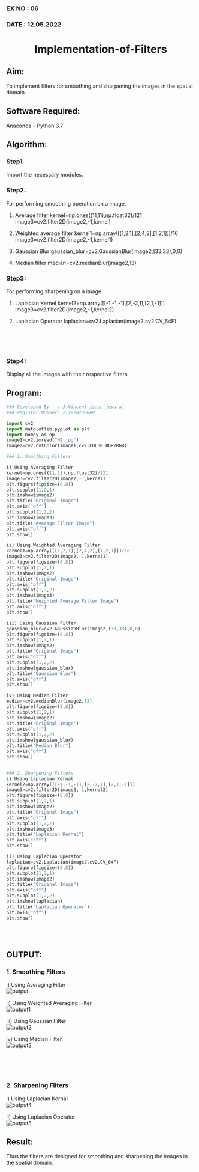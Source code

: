 ### EX NO : 06
### DATE  : 12.05.2022
# <p align="center">Implementation-of-Filters</p>

## Aim:
To implement filters for smoothing and sharpening the images in the spatial domain.

## Software Required:
Anaconda - Python 3.7

## Algorithm:
### Step1
Import the necessary modules.

### Step2:
For performing smoothing operation on a image.

1. Average filter
kernel=np.ones((11,11),np.float32)/121
image3=cv2.filter2D(image2,-1,kernel)

2. Weighted average filter
kernel1=np.array([[1,2,1],[2,4,2],[1,2,1]])/16
image3=cv2.filter2D(image2,-1,kernel1)

3. Gaussian Blur
gaussian_blur=cv2.GaussianBlur(image2,(33,33),0,0)

4. Median filter
median=cv2.medianBlur(image2,13)


### Step3:
For performing sharpening on a image.
1. Laplacian Kernel
kernel2=np.array([[-1,-1,-1],[2,-2,1],[2,1,-1]])
image3=cv2.filter2D(image2,-1,kernel2)

2. Laplacian Operator
laplacian=cv2.Laplacian(image2,cv2.CV_64F)
<br>
<br>
<br>

### Step4:
Display all the images with their respective filters.

## Program:
```python
### Developed By   : J Vincent isaac jeyaraj
### Register Number: 212220230060

import cv2
import matplotlib.pyplot as plt
import numpy as np
image1=cv2.imread("H2.jpg")
image2=cv2.cvtColor(image1,cv2.COLOR_BGR2RGB)

### 1. Smoothing Filters

i) Using Averaging Filter
kernel=np.ones((11,11),np.float32)/121
image3=cv2.filter2D(image2,-1,kernel)
plt.figure(figsize=(8,8))
plt.subplot(1,2,1)
plt.imshow(image2)
plt.title("Original Image")
plt.axis("off")
plt.subplot(1,2,2)
plt.imshow(image3)
plt.title("Average Filter Image")
plt.axis("off")
plt.show()

ii) Using Weighted Averaging Filter
kernel1=np.array([[1,2,1],[2,4,2],[1,2,1]])/16
image3=cv2.filter2D(image2,-1,kernel1)
plt.figure(figsize=(8,8))
plt.subplot(1,2,1)
plt.imshow(image2)
plt.title("Original Image")
plt.axis("off")
plt.subplot(1,2,2)
plt.imshow(image3)
plt.title("Weighted Average Filter Image")
plt.axis("off")
plt.show()

iii) Using Gaussian Filter
gaussian_blur=cv2.GaussianBlur(image2,(33,33),0,0)
plt.figure(figsize=(8,8))
plt.subplot(1,2,1)
plt.imshow(image2)
plt.title("Original Image")
plt.axis("off")
plt.subplot(1,2,2)
plt.imshow(gaussian_blur)
plt.title("Gaussian Blur")
plt.axis("off")
plt.show()

iv) Using Median Filter
median=cv2.medianBlur(image2,13)
plt.figure(figsize=(8,8))
plt.subplot(1,2,1)
plt.imshow(image2)
plt.title("Original Image")
plt.axis("off")
plt.subplot(1,2,2)
plt.imshow(gaussian_blur)
plt.title("Median Blur")
plt.axis("off")
plt.show()


### 2. Sharpening Filters
i) Using Laplacian Kernal
kernel2=np.array([[-1,-1,-1],[2,-2,1],[2,1,-1]])
image3=cv2.filter2D(image2,-1,kernel2)
plt.figure(figsize=(8,8))
plt.subplot(1,2,1)
plt.imshow(image2)
plt.title("Original Image")
plt.axis("off")
plt.subplot(1,2,2)
plt.imshow(image3)
plt.title("Laplacian Kernel")
plt.axis("off")
plt.show()

ii) Using Laplacian Operator
laplacian=cv2.Laplacian(image2,cv2.CV_64F)
plt.figure(figsize=(8,8))
plt.subplot(1,2,1)
plt.imshow(image2)
plt.title("Original Image")
plt.axis("off")
plt.subplot(1,2,2)
plt.imshow(laplacian)
plt.title("Laplacian Operator")
plt.axis("off")
plt.show()
```
<br>
<br>

## OUTPUT:
### 1. Smoothing Filters

i) Using Averaging Filter<br>
![output](https://user-images.githubusercontent.com/75234588/168142560-e397a6e9-55f5-4fef-890c-654f33dcbf3a.png)


ii) Using Weighted Averaging Filter<br>
![output1](https://user-images.githubusercontent.com/75234588/168142583-233c297d-f8f4-4b05-9a65-83b605867cdd.png)


iii) Using Gaussian Filter<br>
![output2](https://user-images.githubusercontent.com/75234588/168142611-684442d5-8c03-4c38-b1ef-59a4e8c02bfa.png)


iv) Using Median Filter<br>
![output3](https://user-images.githubusercontent.com/75234588/168142623-4f9c2091-223b-4d63-92d9-591914b0062e.png)

<br>
<br>
<br>

### 2. Sharpening Filters

i) Using Laplacian Kernal<br>
![output4](https://user-images.githubusercontent.com/75234588/168142655-69696088-61e0-4789-bc56-addaf19448ab.png)


ii) Using Laplacian Operator<br>
![output5](https://user-images.githubusercontent.com/75234588/168142674-a19a0282-0c68-410b-9b77-d298ddabd655.png)


## Result:
Thus the filters are designed for smoothing and sharpening the images in the spatial domain.
